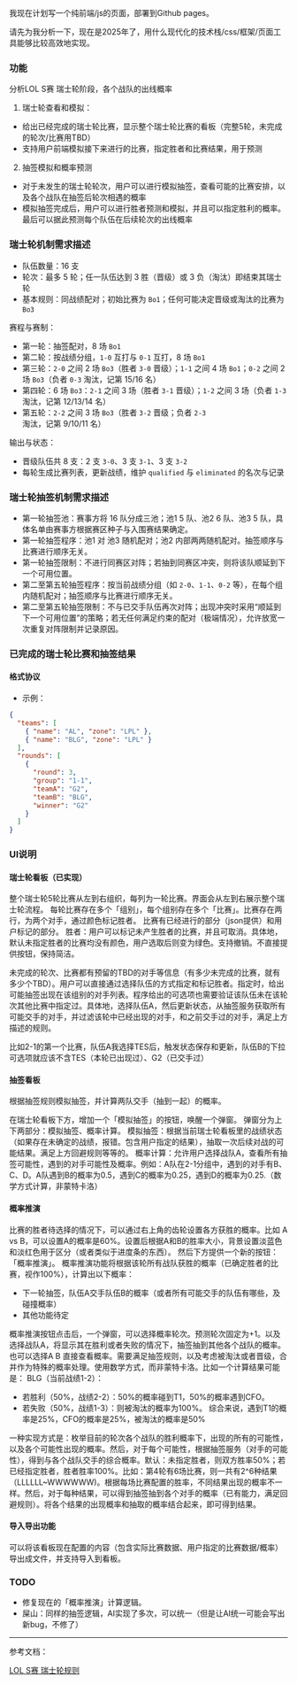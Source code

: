 我现在计划写一个纯前端/js的页面，部署到Github pages。

请先为我分析一下，现在是2025年了，用什么现代化的技术栈/css/框架/页面工具能够比较高效地实现。

### 功能

分析LOL S赛 瑞士轮阶段，各个战队的出线概率
1. 瑞士轮查看和模拟：
- 给出已经完成的瑞士轮比赛，显示整个瑞士轮比赛的看板（完整5轮，未完成的轮次/比赛用TBD）
- 支持用户前端模拟接下来进行的比赛，指定胜者和比赛结果，用于预测

2. 抽签模拟和概率预测
- 对于未发生的瑞士轮轮次，用户可以进行模拟抽签，查看可能的比赛安排，以及各个战队在抽签后轮次相遇的概率
- 模拟抽签完成后，用户可以进行胜者预测和模拟，并且可以指定胜利的概率。最后可以据此预测每个队伍在后续轮次的出线概率

### 瑞士轮机制需求描述
- 队伍数量：16 支
- 轮次：最多 5 轮；任一队伍达到 3 胜（晋级）或 3 负（淘汰）即结束其瑞士轮
- 基本规则：同战绩配对；初始比赛为 `Bo1`；任何可能决定晋级或淘汰的比赛为 `Bo3`

赛程与赛制：
- 第一轮：抽签配对，8 场 `Bo1`
- 第二轮：按战绩分组，`1-0` 互打与 `0-1` 互打，8 场 `Bo1`
- 第三轮：`2-0` 之间 2 场 `Bo3`（胜者 `3-0` 晋级）；`1-1` 之间 4 场 `Bo1`；`0-2` 之间 2 场 `Bo3`（负者 `0-3` 淘汰，记第 15/16 名）
- 第四轮：6 场 `Bo3`：`2-1` 之间 3 场（胜者 `3-1` 晋级）；`1-2` 之间 3 场（负者 `1-3` 淘汰，记第 12/13/14 名）
- 第五轮：`2-2` 之间 3 场 `Bo3`（胜者 `3-2` 晋级；负者 `2-3` 淘汰，记第 9/10/11 名）

输出与状态：
- 晋级队伍共 8 支：2 支 `3-0`、3 支 `3-1`、3 支 `3-2`
- 每轮生成比赛列表，更新战绩，维护 `qualified` 与 `eliminated` 的名次与记录

### 瑞士轮抽签机制需求描述
- 第一轮抽签池：赛事方将 16 队分成三池；池1 5 队、池2 6 队、池3 5 队，具体名单由赛事方根据赛区种子与入围赛结果确定。
- 第一轮抽签程序：池1 对 池3 随机配对；池2 内部两两随机配对。抽签顺序与比赛进行顺序无关。
- 第一轮抽签限制：不进行同赛区对阵；若抽到同赛区冲突，则将该队顺延到下一个可用位置。
- 第二至第五轮抽签程序：按当前战绩分组（如 `2-0`、`1-1`、`0-2` 等），在每个组内随机配对；抽签顺序与比赛进行顺序无关。
- 第二至第五轮抽签限制：不与已交手队伍再次对阵；出现冲突时采用“顺延到下一个可用位置”的策略；若无任何满足约束的配对（极端情况），允许放宽一次重复对阵限制并记录原因。


### 已完成的瑞士轮比赛和抽签结果

#### 格式协议
- 示例：
```json
{
  "teams": [
    { "name": "AL", "zone": "LPL" },
    { "name": "BLG", "zone": "LPL" }
  ],
  "rounds": [
    {
      "round": 3,
      "group": "1-1",
      "teamA": "G2",
      "teamB": "BLG",
      "winner": "G2"
    }
  ]
}
```

### UI说明

#### 瑞士轮看板（已实现）
整个瑞士轮5轮比赛从左到右组织，每列为一轮比赛。界面会从左到右展示整个瑞士轮流程。
每轮比赛存在多个「组别」，每个组别存在多个「比赛」。比赛存在两行，为两个对手，通过颜色标记胜者。
比赛有已经进行的部分（json提供）和用户标记的部分。
胜者：用户可以标记未产生胜者的比赛，并且可取消。具体地，默认未指定胜者的比赛均没有颜色，用户选取后则变为绿色。支持撤销。不直接提供按钮，保持简洁。

未完成的轮次、比赛都有预留的TBD的对手等信息（有多少未完成的比赛，就有多少个TBD）。用户可以直接通过选择队伍的方式指定和标记胜者。指定时，给出可能抽签出现在该组别的对手列表。程序给出的可选项也需要验证该队伍未在该轮次其他比赛中指定过。具体地，选择队伍A，然后更新状态，从抽签服务获取所有可能交手的对手，并过滤该轮中已经出现的对手，和之前交手过的对手，满足上方描述的规则。

比如2-1的第一个比赛，队伍A我选择TES后，触发状态保存和更新，队伍B的下拉可选项就应该不含TES（本轮已出现过）、G2（已交手过）

#### 抽签看板
根据抽签规则模拟抽签，并计算两队交手（抽到一起）的概率。

在瑞士轮看板下方，增加一个「模拟抽签」的按钮，唤醒一个弹窗。
弹窗分为上下两部分：模拟抽签、概率计算。
模拟抽签：根据当前瑞士轮看板里的战绩状态（如果存在未确定的战绩，报错。包含用户指定的结果），抽取一次后续对战的可能结果。满足上方回避规则等等的。
概率计算：允许用户选择战队A，查看所有抽签可能性，遇到的对手可能性及概率。例如：A队在2-1分组中，遇到的对手有B、C、D。A队遇到B的概率为0.5，遇到C的概率为0.25，遇到D的概率为0.25.（数学方式计算，非蒙特卡洛）

#### 概率推演
比赛的胜者待选择的情况下，可以通过右上角的齿轮设置各方获胜的概率。比如 A vs B，可以设置A的概率是60%。设置后根据A和B的胜率大小，背景设置淡蓝色和淡红色用于区分（或者类似于进度条的东西）。
然后下方提供一个新的按钮：「概率推演」。
概率推演功能将根据该轮所有战队获胜的概率（已确定胜者的比赛，视作100%），计算出以下概率：
- 下一轮抽签，队伍A交手队伍B的概率（或者所有可能交手的队伍有哪些，及碰撞概率）
- 其他功能待定

概率推演按钮点击后，一个弹窗，可以选择概率轮次。预测轮次固定为+1。以及选择战队A，将显示其在胜利或者失败的情况下，抽签抽到其他各个战队的概率。也可以选择A B 直接查看概率。需要满足抽签规则，以及考虑被淘汰或者晋级，合并作为特殊的概率处理。使用数学方式，而非蒙特卡洛。比如一个计算结果可能是：
BLG（当前战绩1-2）：
- 若胜利（50%，战绩2-2）：50%的概率碰到T1，50%的概率遇到CFO。
- 若失败（50%，战绩1-3）：则被淘汰的概率为100%。
综合来说，遇到T1的概率是25%，CFO的概率是25%，被淘汰的概率是50%

一种实现方式是：枚举目前的轮次各个战队的胜利概率下，出现的所有的可能性，以及各个可能性出现的概率。然后，对于每个可能性，根据抽签服务（对手的可能性），得到与各个战队交手的综合概率。默认：未指定胜者，则双方胜率50%；若已经指定胜者，胜者胜率100%。比如：第4轮有6场比赛，则一共有2^6种结果（LLLLLL~WWWWWW)。根据每场比赛配置的胜率，不同结果出现的概率不一样。然后，对于每种结果，可以得到抽签抽到各个对手的概率（已有能力，满足回避规则）。将各个结果的出现概率和抽取的概率结合起来，即可得到结果。

#### 导入导出功能
可以将该看板现在配置的内容（包含实际比赛数据、用户指定的比赛数据/概率）导出成文件，并支持导入到看板。

### TODO

- 修复现在的「概率推演」计算逻辑。
- 屎山：同样的抽签逻辑，AI实现了多次，可以统一（但是让AI统一可能会写出新bug，不修了）


---
参考文档：

[LOL S赛 瑞士轮规则](https://lol.qq.com/news/detail.shtml?&docid=8731966600392434652)
